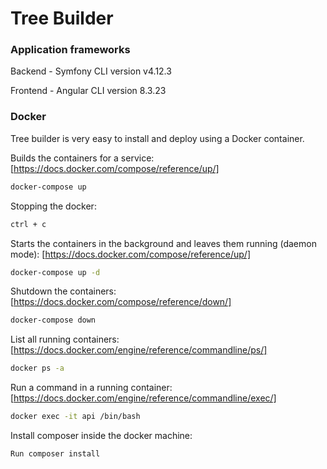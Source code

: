 # Tree Builder

### Application frameworks

Backend - Symfony CLI version v4.12.3

Frontend - Angular CLI version 8.3.23


### Docker
Tree builder is very easy to install and deploy using a Docker container.

Builds the containers for a service: [https://docs.docker.com/compose/reference/up/]

```sh
docker-compose up
```

Stopping the docker:

```sh
ctrl + c
```

Starts the containers in the background and leaves them running (daemon mode): [https://docs.docker.com/compose/reference/up/]

```sh
docker-compose up -d
```

Shutdown the containers: [https://docs.docker.com/compose/reference/down/]

```sh
docker-compose down
```

List all running containers: [https://docs.docker.com/engine/reference/commandline/ps/]

```sh
docker ps -a
```

Run a command in a running container: [https://docs.docker.com/engine/reference/commandline/exec/]

```sh
docker exec -it api /bin/bash
```

Install composer inside the docker machine:

```sh
Run composer install
```
